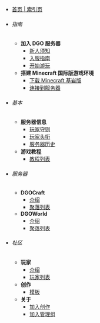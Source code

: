 <!-- docs/_sidebar.md -->

- [首页 | 索引页](index.md)

- ###### 指南

  - **加入 DGO 服务器**
    - [新人须知](guide/join/notice.md)
    - [入服指南](guide/join/guide.md)
    - [开始游玩](guide/join/started.md)
  - **搭建 Minecraft 国际版游戏环境**
    - [下载 Minecraft 基岩版](guide/international/download.md)
    - [连接到服务器](guide/international/linkServer.md)

- ###### 基本

  - **服务器信息**
    - [玩家守则](basic/information/rules.md)
    - [玩家头衔](basic/information/playerTitle.md)
    - [服务器历史](basic/information/DGOHistory.md) 
  - **游戏教程**
    - [教程列表](basic/tutorial/list.md) 

- ###### 服务器

  - **DGOCraft**
    - [介绍](server/dgoCraft/introduce.md)
    - [聚落列表](server/dgoCraft/list.md)
  - **DGOWorld**
    - [介绍](server/dgoWorld/introduce.md)
    - [聚落列表](server/dgoWorld/list.md)

- ###### 社区

  - **玩家** 
    - [介绍](community/player/introduce.md)
    - [玩家列表](community/player/list.md)
  - **创作**
    - [模板](community/creation/template.md)
  - **关于**
    - [加入创作](community/about/joinCreation.md)
    - [加入管理组](community/about/joinManagement.md)
